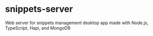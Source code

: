 # snippets-server
Web server for snippets management desktop app made with Node.js, TypeScript, Hapi, and MongoDB
